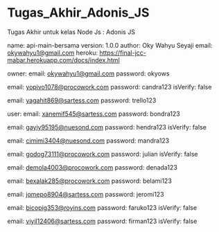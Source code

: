 # Tugas_Akhir_Adonis_JS
Tugas Akhir untuk kelas Node Js : Adonis JS

name: api-main-bersama
version: 1.0.0
author: Oky Wahyu Seyaji
email: okywahyu1@gmail.com
heroku: https://final-jcc-mabar.herokuapp.com/docs/index.html

owner:
  email: okywahyu1@gmail.com
  password: okyows
  
  email: yopivo1078@procowork.com
  password: candra123
  isVerify: false
  
  email: yagahit869@sartess.com
  password: trello123

user:
  email: xanemif545@sartess.com
  password: bondra123
  
  email: gayiy95195@nuesond.com
  password: hendra123
  isVerify: false
  
  email: cimimi3404@nuesond.com
  password: mandra123
  
  email: godog73111@procowork.com
  password: julian
  isVerify: false
  
  email: demola4003@procowork.com
  password: denada123
  
  email: bexalak285@procowork.com
  password: belami123
  
  email: jomepo8904@sartess.com
  password: jeromi123
  
  email: bicopig353@royins.com
  password: faruko123
  isVerify: false
  
  email: viyil12406@sartess.com
  password: firman123
  isVerify: false
  
  
  
